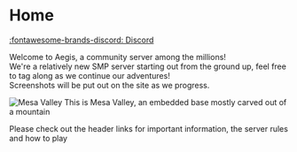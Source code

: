 # Home

[:fontawesome-brands-discord: Discord](https://discord.gg/rssB8hPbKN)

Welcome to Aegis, a community server among the millions!  
We're a relatively new SMP server starting out from the ground up, feel free to tag along as we continue our adventures!  
Screenshots will be put out on the site as we progress.

![Mesa Valley](/assets/images/MesaValley.png)
This is Mesa Valley, an embedded base mostly carved out of a mountain

Please check out the header links for important information, the server rules and how to play